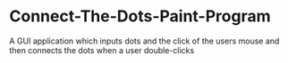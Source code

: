 # Connect-The-Dots-Paint-Program
A GUI application which inputs dots and the click of the users mouse and then connects the dots when a user double-clicks
